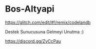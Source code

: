 # Bos-Altyapi


https://glitch.com/edit/#!/remix/codelandb

Destek Sunucusuna Gelmeyi Unutma :)


https://discord.gg/ZvCcPau
